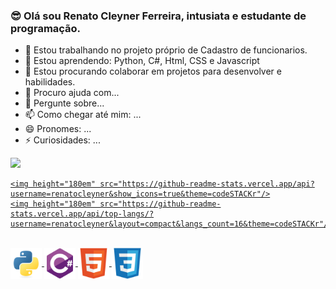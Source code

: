 ### 😎 Olá sou Renato Cleyner Ferreira, intusiata e estudante de programação.


- 🔭 Estou trabalhando no projeto próprio de Cadastro de funcionarios.
- 🌱 Estou aprendendo: Python, C#, Html, CSS e Javascript
- 👯 Estou procurando colaborar em projetos para desenvolver e habilidades.
- 🤔 Procuro ajuda com...
- 💬 Pergunte sobre...
- 📫 Como chegar até mim: ...
- 😄 Pronomes: ...
- ⚡ Curiosidades: ...

<div>
  <a href="https://github.com/renatocleyner">
    <img height="180em" src="https://github-readme-stats.vercel.app/api?username=renatocleyner&theme=darcula&show_icons=true"/>
    
    <img height="180em" src="https://github-readme-stats.vercel.app/api?username=renatocleyner&show_icons=true&theme=codeSTACKr"/>
    <img height="180em" src="https://github-readme-stats.vercel.app/api/top-langs/?username=renatocleyner&layout=compact&langs_count=16&theme=codeSTACKr"/>
</div>
  <br>
  <a href="https://github.com/renatocleyner">
    <div>
       <img align="center"  alt="tag-python" height="50" width="50" src="https://raw.githubusercontent.com/devicons/devicon/master/icons/python/python-original.svg">
       <img align="center"  alt="tag-c#" height="50" width="50" src="https://raw.githubusercontent.com/devicons/devicon/master/icons/csharp/csharp-original.svg">
       <img align="center"  alt="tag-html" height="50" width="50" src="https://raw.githubusercontent.com/devicons/devicon/master/icons/html5/html5-original.svg">
       <img align="center"  alt="tag-css" height="50" width="50" src="https://raw.githubusercontent.com/devicons/devicon/master/icons/css3/css3-original.svg">
    </div>
  </a>
  <br>
